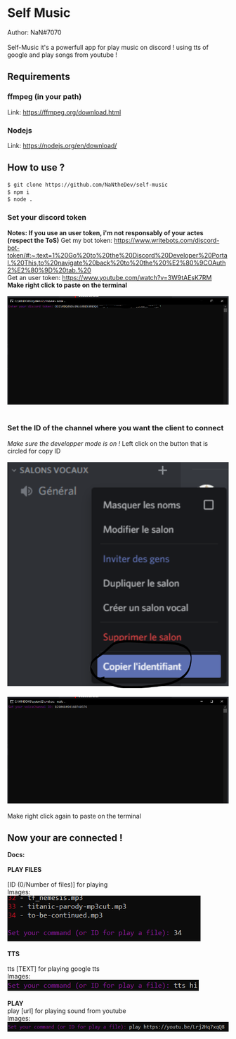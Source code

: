 # Self Music
Author: NaN#7070
<br></br>
Self-Music it's a powerfull app for play music on discord ! using tts of google and play songs from youtube !

## Requirements
### ffmpeg (in your path)
Link: https://ffmpeg.org/download.html
### Nodejs
Link: https://nodejs.org/en/download/

## How to use ?
```sh
$ git clone https://github.com/NaNtheDev/self-music
$ npm i
$ node .
```
### Set your discord token
**Notes: If you use an user token, i'm not responsably of your actes (respect the ToS)**
Get my bot token: https://www.writebots.com/discord-bot-token/#:~:text=1%20Go%20to%20the%20Discord%20Developer%20Portal.%20This,to%20navigate%20back%20to%20the%20%E2%80%9COAuth2%E2%80%9D%20tab.%20
<br>
Get an user token: https://www.youtube.com/watch?v=3W9tAEsK7RM
<br>
**Make right click to paste on the terminal**
<br></br>
[![N|Solid](https://raw.githubusercontent.com/NaNtheDev/self-music/images/token.PNG)](https://raw.githubusercontent.com/NaNtheDev/self-music/images/token.PNG)
<br></br>
### Set the ID of the channel where you want the client to connect
*Make sure the developper mode is on !*
Left click on the button that is circled for copy ID
<br></br>
[![N|Solid](https://raw.githubusercontent.com/NaNtheDev/self-music/images/Capture.PNG)](https://raw.githubusercontent.com/NaNtheDev/self-music/images/Capture.PNG)
<br></br>
[![N|Solid](https://raw.githubusercontent.com/NaNtheDev/self-music/images/id.PNG)](https://raw.githubusercontent.com/NaNtheDev/self-music/images/id.PNG)
<br></br>
Make right click again to paste on the terminal

## Now your are connected !
**Docs:** 
<br></br>
**PLAY FILES**
<br></br>
[ID (0/Number of files)] for playing
<br>
Images:
<br>
[![N|Solid](https://raw.githubusercontent.com/NaNtheDev/self-music/images/mp3.PNG)](https://raw.githubusercontent.com/NaNtheDev/self-music/images/mp3.PNG)
<br></br>
**TTS**
<br></br>
tts [TEXT] for playing google tts
<br>
Images:
<br>
[![N|Solid](https://raw.githubusercontent.com/NaNtheDev/self-music/images/tts.PNG)](https://raw.githubusercontent.com/NaNtheDev/self-music/images/tts.PNG)
<br></br>
**PLAY**
<br>
play [url] for playing sound from youtube
<br>
Images:
<br>
[![N|Solid](https://raw.githubusercontent.com/NaNtheDev/self-music/images/ytb.PNG)](https://raw.githubusercontent.com/NaNtheDev/self-music/images/ytb.PNG)
